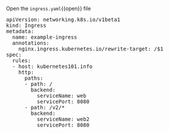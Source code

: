 Open the `ingress.yaml`{{open}} file

<pre class="file"
data-filename="ingress.yaml"
data-target="replace">
apiVersion: networking.k8s.io/v1beta1
kind: Ingress
metadata:
  name: example-ingress
  annotations:
    nginx.ingress.kubernetes.io/rewrite-target: /$1
spec:
  rules:
  - host: kubernetes101.info
    http:
      paths:
      - path: /
        backend:
          serviceName: web
          servicePort: 8080
      - path: /v2/*
        backend:
          serviceName: web2
          servicePort: 8080</pre>